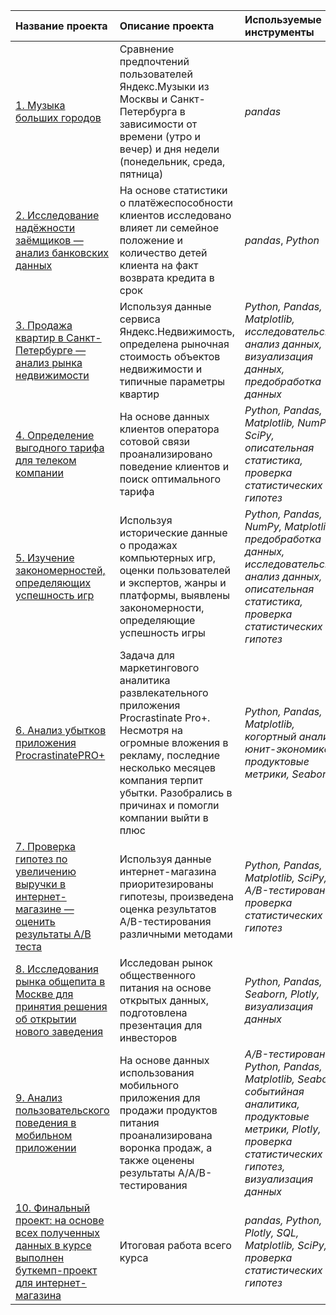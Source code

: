 | Название проекта | Описание проекта | Используемые инструменты | 
| :---------------------- | :---------------------- | :---------------------- |
| [1. Музыка больших городов](big_cities_music) | Сравнение предпочтений пользователей Яндекс.Музыки из Москвы и Санкт-Петербурга в зависимости от времени (утро и вечер) и дня недели (понедельник, среда, пятница)| *pandas* |
| [2. Исследование надёжности заёмщиков — анализ банковских данных](bank_data_analysys) | На основе статистики о платёжеспособности клиентов исследовано влияет ли семейное положение и количество детей клиента на факт возврата кредита в срок| *pandas*, *Python* |
| [3. Продажа квартир в Санкт-Петербурге — анализ рынка недвижимости](ads_of_apartments) | Используя данные сервиса Яндекс.Недвижимость, определена рыночная стоимость объектов недвижимости и типичные параметры квартир| *Python, Pandas, Matplotlib, исследовательский анализ данных, визуализация данных, предобработка данных* |
| [4. Определение выгодного тарифа для телеком компании](tariff_for_telecom) | На основе данных клиентов оператора сотовой связи проанализировано поведение клиентов и поиск оптимального тарифа| *Python, Pandas, Matplotlib, NumPy, SciPy, описательная статистика, проверка статистических гипотез* |
| [5. Изучение закономерностей, определяющих успешность игр](success_of_game) | Используя исторические данные о продажах компьютерных игр, оценки пользователей и экспертов, жанры и платформы, выявлены закономерности, определяющие успешность игры| *Python, Pandas, NumPy, Matplotlib, предобработка данных, исследовательский анализ данных, описательная статистика, проверка статистических гипотез* |
| [6. Анализ убытков приложения ProcrastinatePRO+](app_procrastinate) | Задача для маркетингового аналитика развлекательного приложения Procrastinate Pro+. Несмотря на огромные вложения в рекламу, последние несколько месяцев компания терпит убытки. Разобрались в причинах и помогли компании выйти в плюс| *Python, Pandas, Matplotlib, когортный анализ, юнит-экономика, продуктовые метрики, Seaborn* |
| [7. Проверка гипотез по увеличению выручки в интернет-магазине — оценить результаты A/B теста](ab_test) | Используя данные интернет-магазина приоритезированы гипотезы, произведена оценка результатов A/B-тестирования различными методами| *Python, Pandas, Matplotlib, SciPy, A/B-тестирование, проверка статистических гипотез* |
| [8. Исследования рынка общепита в Москве для принятия решения об открытии нового заведения](cafes_in_moscow) | Исследован рынок общественного питания на основе открытых данных, подготовлена презентация для инвесторов| *Python, Pandas, Seaborn, Plotly, визуализация данных* |
| [9. Анализ пользовательского поведения в мобильном приложении](mobile_app) | На основе данных использования мобильного приложения для продажи продуктов питания проанализирована воронка продаж, а также оценены результаты A/A/B-тестирования | *A/B-тестирование, Python, Pandas, Matplotlib, Seaborn, событийная аналитика, продуктовые метрики, Plotly, проверка статистических гипотез, визуализация данных* |
| [10. Финальный проект: на основе всех полученных данных в курсе выполнен буткемп-проект для интернет-магазина](final_project) | Итоговая работа всего курса| *pandas, Python, Plotly, SQL, Matplotlib, SciPy, проверка статистических гипотез* |
